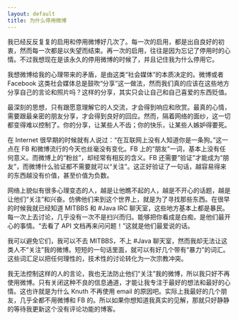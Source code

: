 ```yaml
---
layout: default
title: 为什么停用微博
---
```


我已经反反复复的启用和停用微博好几次了。每一次的启用，都是出自良好的初衷，然而每一次都是以失望而结束。再一次的启用，往往是因为忘记了停用时的心情。不过我想现在是该永久的停用微博的时候了，并且记住我为什么停用它。

我想微博给我的心理带来的矛盾，是由这类“社会媒体”的本质决定的。微博或者 Facebook 这类社会媒体总是鼓吹“分享”这一做法，然而我们真的应该在这些地方分享自己的言论和照片吗？这样的分享，其实只会让自己和自己喜爱的东西贬值。

最深刻的思想，只有跟愿意理解它的人交流，才会得到响应和欣赏。最真的心情，需要跟最亲密的朋友分享，才会得到良好的回应。然而，隔着网络的面纱，这一切都变得难以控制了。你的分享，让某些人不齿；你的快乐，让某些人嫉妒得要死。

在 Internet 很早期的时候就有人说过：“在互联网上没有人知道你是一条狗。”这一点在 FB 和微博流行的今天也丝毫没有变化。FB 上的“朋友”一词，基本上没有任何意义。而微博上的“粉丝”，却经常有相反的含义。FB 还需要“验证”才能成为“朋友”，而微博什么验证都不需要就可以“关注”。这正好验证了一句话，越容易得来的东西越没有价值，甚至价值为负数。

网络上貌似有很多心理变态的人，越是让他瞧不起的人，越是不开心的话题，越是让他们“关注”和兴奋。仿佛他们来到这个世界上，就是为了寻找那些东西。在很早的时候我就已经知道 MITBBS 和 #Java IRC 聊天室，这些地方基本上都是暴民。每一次上去讨论，几乎没有一次不是扫兴而归。能够把你看成是白痴，是他们最开心的事情。“去看了 API 文档再来问问题！”这就是他们最爱说的话。

我可以避免它们，我可以不去 MITBBS，不上 #Java 聊天室，然而我却无法让这类人不“关注”我的微博。短短的一句话里面，就可以有好几个带有“暴力”的词汇。这些词汇足以把任何理性的，技术性的讨论转化为一次宗教冲突。

我无法控制这样的人的言论，我也无法防止他们“关注”我的微博，所以我只好不再使用微博。只有关闭这种不良的信息通道，才能让我专注于最好的想法和最好的心情。这也许就是为什么 Knuth 不再使用 email 的原因吧。实际上我最好的几个朋友，几乎全都不用微博和 FB 的。所以如果你想知道我真实的见解，那就只好静静的等待我更新这个没有评论功能的博客。

